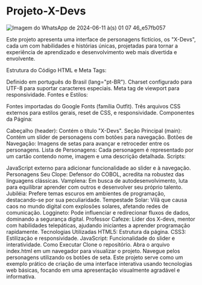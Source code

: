 # Projeto-X-Devs
![Imagem do WhatsApp de 2024-06-11 à(s) 01 07 46_e57fb057](https://github.com/RafaelPaesRamos/Projeto-X-Devs/assets/82539582/56007a1c-612a-4b82-b193-eee56da24dc3)

Este projeto apresenta uma interface de personagens fictícios, os "X-Devs", cada um com habilidades e histórias únicas, projetadas para tornar a experiência de aprendizado e desenvolvimento web mais divertida e envolvente.

Estrutura do Código
HTML e Meta Tags:

Definido em português do Brasil (lang="pt-BR").
Charset configurado para UTF-8 para suportar caracteres especiais.
Meta tag de viewport para responsividade.
Fontes e Estilos:

Fontes importadas do Google Fonts (família Outfit).
Três arquivos CSS externos para estilos gerais, reset de CSS, e responsividade.
Componentes da Página:

Cabeçalho (header): Contém o título "X-Devs".
Seção Principal (main): Contém um slider de personagens com botões para navegação.
Botões de Navegação: Imagens de setas para avançar e retroceder entre os personagens.
Lista de Personagens: Cada personagem é representado por um cartão contendo nome, imagem e uma descrição detalhada.
Scripts:

JavaScript externo para adicionar funcionalidade ao slider e à navegação.
Personagens
Seu Clope:
Defensor do COBOL, acredita na robustez das linguagens clássicas.
Vamplena:
Em busca de autodesenvolvimento, luta para equilibrar aprender com outros e desenvolver seu próprio talento.
Jubiléia:
Prefere temas escuros em ambientes de programação, destacando-se por sua peculiaridade.
Tempestade Solar:
Vilã que causa caos no mundo digital com explosões solares, afetando redes de comunicação.
Loggineto:
Pode influenciar e redirecionar fluxos de dados, dominando a segurança digital.
Professor Cafeze:
Líder dos X-devs, mentor com habilidades telepáticas, ajudando iniciantes a aprender programação rapidamente.
Tecnologias Utilizadas
HTML5: Estrutura da página.
CSS3: Estilização e responsividade.
JavaScript: Funcionalidade do slider e interatividade.
Como Executar
Clone o repositório.
Abra o arquivo index.html em um navegador para visualizar o projeto.
Navegue pelos personagens utilizando os botões de seta.
Este projeto serve como um exemplo prático de criação de uma interface interativa usando tecnologias web básicas, focando em uma apresentação visualmente agradável e informativa.
